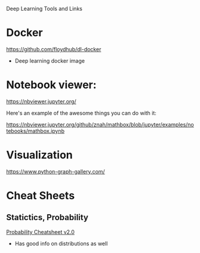 Deep Learning Tools and Links


# Docker

https://github.com/floydhub/dl-docker
* Deep learning docker image


# Notebook viewer:

https://nbviewer.jupyter.org/

Here's an example of the awesome things you can do with it:

https://nbviewer.jupyter.org/github/znah/mathbox/blob/jupyter/examples/notebooks/mathbox.ipynb



# Visualization

https://www.python-graph-gallery.com/


# Cheat Sheets

## Statictics, Probability

[Probability Cheatsheet v2.0](https://static1.squarespace.com/static/54bf3241e4b0f0d81bf7ff36/t/55e9494fe4b011aed10e48e5/1441352015658/probability_cheatsheet.pdf)
* Has good info on distributions as well


